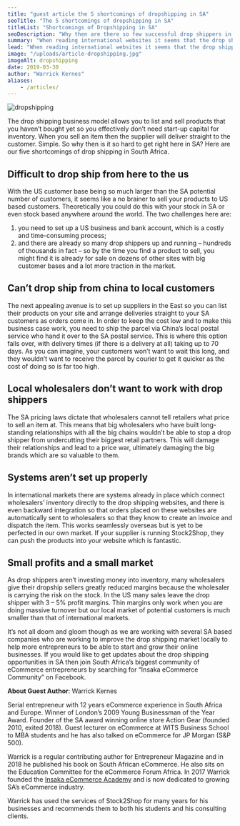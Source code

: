 ```yaml
---
title: "guest article the 5 shortcomings of dropshipping in SA"
seoTitle: "The 5 shortcomings of dropshipping in SA"
titleList: "Shortcomings of Dropshipping in SA"
seoDescription: "Why then are there so few successful drop shippers in South Africa. The 5 Shortcomings of Drop Shipping in SA Written by Warrick Kernes."
summary: "When reading international websites it seems that the drop shipping business model is the best and easiest way to start a business these days. But why then are there so few successful drop shippers in South Africa?"
lead: "When reading international websites it seems that the drop shipping business model is the best and easiest way to start a business these days. But why then are there so few successful drop shippers in South Africa?"
image: "/uploads/article-dropshipping.jpg"
imageAlt: dropshipping
date: 2019-03-30
author: "Warrick Kernes"
aliases:
    - /articles/
---
```


![dropshipping](/uploads/article-dropshipping.jpg)

The drop shipping business model allows you to list and sell products that you haven’t bought yet so you effectively don’t need start-up capital for inventory. When you sell an item then the supplier will deliver straight to the customer. Simple. So why then is it so hard to get right here in SA? Here are our five shortcomings of drop shipping in South Africa.

## Difficult to drop ship from here to the us
With the US customer base being so much larger than the SA potential number of customers, it seems like a no brainer to sell your products to US based customers. Theoretically you could do this with your stock in SA or even stock based anywhere around the world. The two challenges here are:

1. you need to set up a US business and bank account, which is a costly and time-consuming process;
2. and there are already so many drop shippers up and running – hundreds of thousands in fact – so by the time you find a product to sell, you might find it is already for sale on dozens of other sites with big customer bases and a lot more traction in the market.

## Can’t drop ship from china to local customers
The next appealing avenue is to set up suppliers in the East so you can list their products on your site and arrange deliveries straight to your SA customers as orders come in. In order to keep the cost low and to make this business case work, you need to ship the parcel via China’s local postal service who hand it over to the SA postal service. This is where this option falls over, with delivery times (if there is a delivery at all) taking up to 70 days. As you can imagine, your customers won’t want to wait this long, and they wouldn’t want to receive the parcel by courier to get it quicker as the cost of doing so is far too high.

## Local wholesalers don’t want to work with drop shippers
The SA pricing laws dictate that wholesalers cannot tell retailers what price to sell an item at. This means that big wholesalers who have built long-standing relationships with all the big chains wouldn’t be able to stop a drop shipper from undercutting their biggest retail partners. This will damage their relationships and lead to a price war, ultimately damaging the big brands which are so valuable to them.

## Systems aren’t set up properly
In international markets there are systems already in place which connect wholesalers’ inventory directly to the drop shipping websites, and there is even backward integration so that orders placed on these websites are automatically sent to wholesalers so that they know to create an invoice and dispatch the item. This works seamlessly overseas but is yet to be perfected in our own market. If your supplier is running Stock2Shop, they can push the products into your website which is fantastic.

## Small profits and a small market
As drop shippers aren’t investing money into inventory, many wholesalers give their dropship sellers greatly reduced margins because the wholesaler is carrying the risk on the stock. In the US many sales leave the drop shipper with 3 – 5% profit margins. Thin margins only work when you are doing massive turnover but our local market of potential customers is much smaller than that of international markets.

It’s not all doom and gloom though as we are working with several SA based companies who are working to improve the drop shipping market locally to help more entrepreneurs to be able to start and grow their online businesses. If you would like to get updates about the drop shipping opportunities in SA then join South Africa’s biggest community of eCommerce entrepreneurs by searching for “Insaka eCommerce Community” on Facebook.

**About Guest Author**: Warrick Kernes

Serial entrepreneur with 12 years eCommerce experience in South Africa and Europe. Winner of London’s 2009 Young Businessman of the Year Award. Founder of the SA award winning online store Action Gear (founded 2010, exited 2018). Guest lecturer on eCommerce at WITS Business School to MBA students and he has also talked on eCommerce for JP Morgan (S&P 500).

Warrick is a regular contributing author for Entrepreneur Magazine and in 2018 he published his book on South African eCommerce. He also sits on the Education Committee for the eCommerce Forum Africa. In 2017 Warrick founded the [Insaka eCommerce Academy](https://insaka.co.za/) and is now dedicated to growing SA’s eCommerce industry.

Warrick has used the services of Stock2Shop for many years for his businesses and recommends them to both his students and his consulting clients.